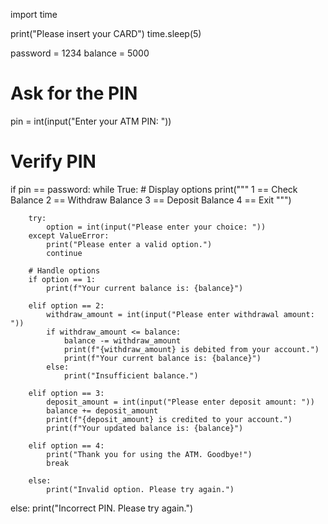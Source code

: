 import time

print("Please insert your CARD")
time.sleep(5)

password = 1234
balance = 5000

# Ask for the PIN
pin = int(input("Enter your ATM PIN: "))

# Verify PIN
if pin == password:
    while True:
        # Display options
        print("""
        1 == Check Balance
        2 == Withdraw Balance
        3 == Deposit Balance
        4 == Exit
        """)

        try:
            option = int(input("Please enter your choice: "))
        except ValueError:
            print("Please enter a valid option.")
            continue

        # Handle options
        if option == 1:
            print(f"Your current balance is: {balance}")

        elif option == 2:
            withdraw_amount = int(input("Please enter withdrawal amount: "))
            if withdraw_amount <= balance:
                balance -= withdraw_amount
                print(f"{withdraw_amount} is debited from your account.")
                print(f"Your current balance is: {balance}")
            else:
                print("Insufficient balance.")

        elif option == 3:
            deposit_amount = int(input("Please enter deposit amount: "))
            balance += deposit_amount
            print(f"{deposit_amount} is credited to your account.")
            print(f"Your updated balance is: {balance}")

        elif option == 4:
            print("Thank you for using the ATM. Goodbye!")
            break

        else:
            print("Invalid option. Please try again.")
else:
    print("Incorrect PIN. Please try again.")
